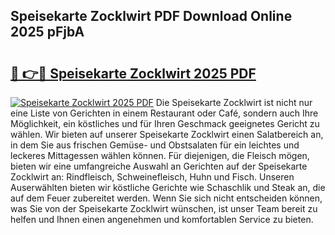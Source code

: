 ## Speisekarte Zocklwirt PDF Download Online 2025 pFjbA

# <h2><a href="http://gccxnvj.nevu.top/?p=Speisekarte+Zocklwirt">🔗 👉🔴 Speisekarte Zocklwirt 2025 PDF</a></h2>

[![Speisekarte Zocklwirt 2025 PDF](https://i.imgur.com/dBaPXMq.png)](http://gccxnvj.nevu.top/?p=Speisekarte+Zocklwirt)
Die Speisekarte Zocklwirt ist nicht nur eine Liste von Gerichten in einem Restaurant oder Café, sondern auch Ihre Möglichkeit, ein köstliches und für Ihren Geschmack geeignetes Gericht zu wählen. Wir bieten auf unserer Speisekarte Zocklwirt einen Salatbereich an, in dem Sie aus frischen Gemüse- und Obstsalaten für ein leichtes und leckeres Mittagessen wählen können. Für diejenigen, die Fleisch mögen, bieten wir eine umfangreiche Auswahl an Gerichten auf der Speisekarte Zocklwirt an: Rindfleisch, Schweinefleisch, Huhn und Fisch. Unseren Auserwählten bieten wir köstliche Gerichte wie Schaschlik und Steak an, die auf dem Feuer zubereitet werden. Wenn Sie sich nicht entscheiden können, was Sie von der Speisekarte Zocklwirt wünschen, ist unser Team bereit zu helfen und Ihnen einen angenehmen und komfortablen Service zu bieten.
